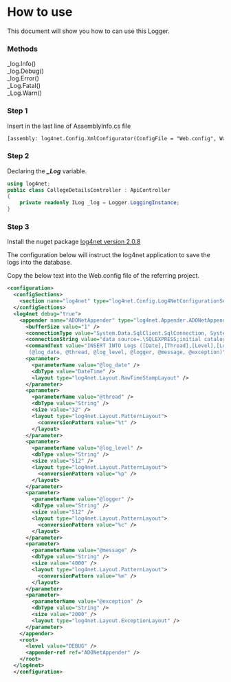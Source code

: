 ﻿# How to use
This document will show you how to can use this Logger.


### Methods
_log.Info()  
_log.Debug()  
_log.Error()  
_Log.Fatal()  
_Log.Warn()  


### Step 1
Insert in the last line of AssemblyInfo.cs file

```xml
[assembly: log4net.Config.XmlConfigurator(ConfigFile = "Web.config", Watch = true)]
```

### Step 2
Declaring the ***_Log*** variable.
```csharp
using log4net;
public class CollegeDetailsController : ApiController
{
    private readonly ILog _log = Logger.LoggingInstance;
}
```

### Step 3

Install the nuget package [log4net version 2.0.8](https://www.nuget.org/packages/log4net/2.0.8)   

The configuration below will instruct the log4net application to save the logs into the database.


Copy the below text into the Web.config file of the referring project.  
```xml
<configuration>
  <configSections>
    <section name="log4net" type="log4net.Config.Log4NetConfigurationSectionHandler" />
  </configSections>
  <log4net debug="true">
    <appender name="ADONetAppender" type="log4net.Appender.ADONetAppender">
      <bufferSize value="1" />
      <connectionType value="System.Data.SqlClient.SqlConnection, System.Data, Version=2.0.0.0, Culture=neutral, PublicKeyToken=b77a5c561934e089" />
      <connectionString value="data source=.\SQLEXPRESS;initial catalog=WmsLiteDB;integrated security=false;persist security info=True;User ID=sa;Password=P@$$w0rd" />
      <commandText value="INSERT INTO Logs ([Date],[Thread],[Level],[Logger],[Message],[Exception]) VALUES
       (@log_date, @thread, @log_level, @logger, @message, @exception)" />
      <parameter>
        <parameterName value="@log_date" />
        <dbType value="DateTime" />
        <layout type="log4net.Layout.RawTimeStampLayout" />
      </parameter>
      <parameter>
        <parameterName value="@thread" />
        <dbType value="String" />
        <size value="32" />
        <layout type="log4net.Layout.PatternLayout">
          <conversionPattern value="%t" />
        </layout>
      </parameter>
      <parameter>
        <parameterName value="@log_level" />
        <dbType value="String" />
        <size value="512" />
        <layout type="log4net.Layout.PatternLayout">
          <conversionPattern value="%p" />
        </layout>
      </parameter>
      <parameter>
        <parameterName value="@logger" />
        <dbType value="String" />
        <size value="512" />
        <layout type="log4net.Layout.PatternLayout">
          <conversionPattern value="%c" />
        </layout>
      </parameter>
      <parameter>
        <parameterName value="@message" />
        <dbType value="String" />
        <size value="4000" />
        <layout type="log4net.Layout.PatternLayout">
          <conversionPattern value="%m" />
        </layout>
      </parameter>
      <parameter>
        <parameterName value="@exception" />
        <dbType value="String" />
        <size value="2000" />
        <layout type="log4net.Layout.ExceptionLayout" />
      </parameter>
    </appender>
    <root>
      <level value="DEBUG" />
      <appender-ref ref="ADONetAppender" />
    </root>
  </log4net>
  </configuration>
```